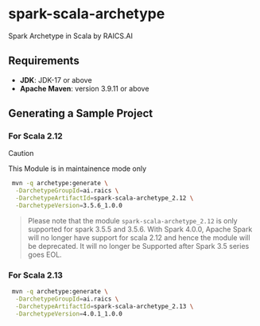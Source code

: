 # spark-scala-archetype
Spark Archetype in Scala by RAICS.AI

## Requirements
- **JDK**: JDK-17 or above
- **Apache Maven**: version 3.9.11 or above

## Generating a Sample Project
### For Scala 2.12
> [!CAUTION]
> This Module is in maintainence mode only

```bash
 mvn -q archetype:generate \
  -DarchetypeGroupId=ai.raics \
  -DarchetypeArtifactId=spark-scala-archetype_2.12 \
  -DarchetypeVersion=3.5.6_1.0.0 
```
> Please note that the module `spark-scala-archetype_2.12` is only supported for spark 3.5.5 and 3.5.6. With Spark 4.0.0, Apache Spark will no longer have support for scala 2.12 and hence the module will be deprecated. It will no longer be Supported after Spark 3.5 series goes EOL.

### For Scala 2.13
```bash
 mvn -q archetype:generate \
  -DarchetypeGroupId=ai.raics \
  -DarchetypeArtifactId=spark-scala-archetype_2.13 \
  -DarchetypeVersion=4.0.1_1.0.0 
```
